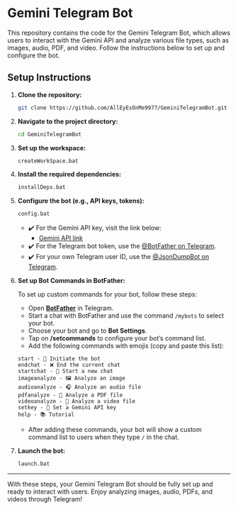 # Gemini Telegram Bot

This repository contains the code for the Gemini Telegram Bot, which allows users to interact with the Gemini API and analyze various file types, such as images, audio, PDF, and video. Follow the instructions below to set up and configure the bot.

## Setup Instructions

1. **Clone the repository:**
    ```bash
    git clone https://github.com/AllEyEsOnMe9977/GeminiTelegramBot.git
    ```

2. **Navigate to the project directory:**
    ```bash
    cd GeminiTelegramBot
    ```

3. **Set up the workspace:**
    ```bash
    createWorkSpace.bat
    ```

4. **Install the required dependencies:**
    ```bash
    installDeps.bat
    ```

5. **Configure the bot (e.g., API keys, tokens):**
    ```bash
    config.bat
    ```
    - ✔️ For the Gemini API key, visit the link below:
      - [Gemini API link](https://aistudio.google.com/app/apikey)
    - ✔️ For the Telegram bot token, use the [@BotFather on Telegram](https://t.me/BotFather).
    - ✔️ For your own Telegram user ID, use the [@JsonDumpBot on Telegram](https://t.me/JsonDumpBot).

6. **Set up Bot Commands in BotFather:**

    To set up custom commands for your bot, follow these steps:

    - Open **[BotFather](https://t.me/BotFather)** in Telegram.
    - Start a chat with BotFather and use the command `/mybots` to select your bot.
    - Choose your bot and go to **Bot Settings**.
    - Tap on **/setcommands** to configure your bot’s command list.
    - Add the following commands with emojis (copy and paste this list):
    
    ```
    start - 🚀 Initiate the bot
    endchat - ❌ End the current chat
    startchat - 💬 Start a new chat
    imageanalyze - 🖼️ Analyze an image
    audioanalyze - 🎧 Analyze an audio file
    pdfanalyze - 📄 Analyze a PDF file
    videoanalyze - 🎥 Analyze a video file
    setkey - 🔑 Set a Gemini API key
    help - 📚 Tutorial
    ```

    - After adding these commands, your bot will show a custom command list to users when they type `/` in the chat.
   
7. **Launch the bot:**
    ```bash
    launch.bat
    ```

---

With these steps, your Gemini Telegram Bot should be fully set up and ready to interact with users. Enjoy analyzing images, audio, PDFs, and videos through Telegram!
